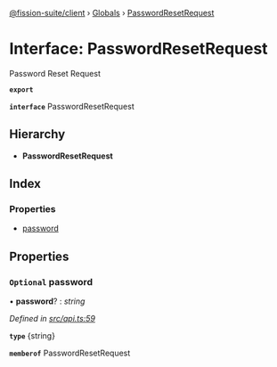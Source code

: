 [@fission-suite/client](../README.md) › [Globals](../globals.md) › [PasswordResetRequest](passwordresetrequest.md)

# Interface: PasswordResetRequest

Password Reset Request

**`export`** 

**`interface`** PasswordResetRequest

## Hierarchy

* **PasswordResetRequest**

## Index

### Properties

* [password](passwordresetrequest.md#optional-password)

## Properties

### `Optional` password

• **password**? : *string*

*Defined in [src/api.ts:59](https://github.com/fission-suite/typescript-client/blob/6b1c329/src/api.ts#L59)*

**`type`** {string}

**`memberof`** PasswordResetRequest
